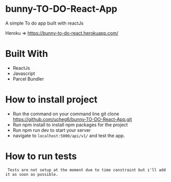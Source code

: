 # bunny-TO-DO-React-App

A simple To do app built with reactJs

Heroku => https://bunny-to-do-react.herokuapp.com/

# Built With

- ReactJs
- Javascript
- Parcel Bundler

# How to install project

- Run the command on your command line git clone https://github.com/ucheg6/bunny-TO-DO-React-App.git
- Run npm install to install npm packages for the project
- Run npm run dev to start your server
- navigate to `localhost:5000/api/v1/` and test the app.

# How to run tests

     Tests are not setup at the moment due to time constraint but i'll add it as soon as possible.
